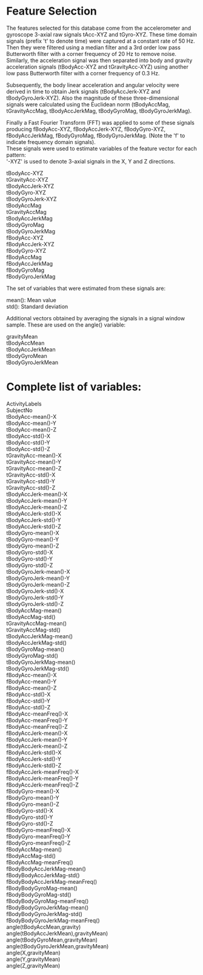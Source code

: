 Feature Selection 
=================

The features selected for this database come from the accelerometer and gyroscope 3-axial raw signals tAcc-XYZ and tGyro-XYZ. These time domain signals (prefix 't' to denote time) were captured at a constant rate of 50 Hz. Then they were filtered using a median filter and a 3rd order low pass Butterworth filter with a corner frequency of 20 Hz to remove noise. Similarly, the acceleration signal was then separated into body and gravity acceleration signals (tBodyAcc-XYZ and tGravityAcc-XYZ) using another low pass Butterworth filter with a corner frequency of 0.3 Hz. <br />

Subsequently, the body linear acceleration and angular velocity were derived in time to obtain Jerk signals (tBodyAccJerk-XYZ and tBodyGyroJerk-XYZ). Also the magnitude of these three-dimensional signals were calculated using the Euclidean norm (tBodyAccMag, tGravityAccMag, tBodyAccJerkMag, tBodyGyroMag, tBodyGyroJerkMag). 

Finally a Fast Fourier Transform (FFT) was applied to some of these signals producing fBodyAcc-XYZ, fBodyAccJerk-XYZ, fBodyGyro-XYZ, fBodyAccJerkMag, fBodyGyroMag, fBodyGyroJerkMag. (Note the 'f' to indicate frequency domain signals). 
<br />
These signals were used to estimate variables of the feature vector for each pattern:  
'-XYZ' is used to denote 3-axial signals in the X, Y and Z directions.

tBodyAcc-XYZ <br />
tGravityAcc-XYZ<br />
tBodyAccJerk-XYZ<br />
tBodyGyro-XYZ<br />
tBodyGyroJerk-XYZ<br />
tBodyAccMag<br />
tGravityAccMag<br />
tBodyAccJerkMag<br />
tBodyGyroMag<br />
tBodyGyroJerkMag<br />
fBodyAcc-XYZ<br />
fBodyAccJerk-XYZ<br />
fBodyGyro-XYZ<br />
fBodyAccMag<br />
fBodyAccJerkMag<br />
fBodyGyroMag<br />
fBodyGyroJerkMag<br />

The set of variables that were estimated from these signals are: 

mean(): Mean value<br />
std(): Standard deviation<br />

Additional vectors obtained by averaging the signals in a signal window sample. These are used on the angle() variable:

gravityMean<br />
tBodyAccMean<br />
tBodyAccJerkMean<br />
tBodyGyroMean<br />
tBodyGyroJerkMean<br />

Complete list of variables:
=================
ActivityLabels<br />
SubjectNo<br />
tBodyAcc-mean()-X<br />
tBodyAcc-mean()-Y<br />
tBodyAcc-mean()-Z<br />
tBodyAcc-std()-X<br />
tBodyAcc-std()-Y<br />
tBodyAcc-std()-Z<br />
tGravityAcc-mean()-X<br />
tGravityAcc-mean()-Y<br />
tGravityAcc-mean()-Z<br />
tGravityAcc-std()-X<br />
tGravityAcc-std()-Y<br />
tGravityAcc-std()-Z<br />
tBodyAccJerk-mean()-X<br />
tBodyAccJerk-mean()-Y<br />
tBodyAccJerk-mean()-Z<br />
tBodyAccJerk-std()-X<br />
tBodyAccJerk-std()-Y<br />
tBodyAccJerk-std()-Z<br />
tBodyGyro-mean()-X<br />
tBodyGyro-mean()-Y<br />
tBodyGyro-mean()-Z<br />
tBodyGyro-std()-X<br />
tBodyGyro-std()-Y<br />
tBodyGyro-std()-Z<br />
tBodyGyroJerk-mean()-X<br />
tBodyGyroJerk-mean()-Y<br />
tBodyGyroJerk-mean()-Z<br />
tBodyGyroJerk-std()-X<br />
tBodyGyroJerk-std()-Y<br />
tBodyGyroJerk-std()-Z<br />
tBodyAccMag-mean()<br />
tBodyAccMag-std()<br />
tGravityAccMag-mean()<br />
tGravityAccMag-std()<br />
tBodyAccJerkMag-mean()<br />
tBodyAccJerkMag-std()<br />
tBodyGyroMag-mean()<br />
tBodyGyroMag-std()<br />
tBodyGyroJerkMag-mean()<br />
tBodyGyroJerkMag-std()<br />
fBodyAcc-mean()-X<br />
fBodyAcc-mean()-Y<br />
fBodyAcc-mean()-Z<br />
fBodyAcc-std()-X<br />
fBodyAcc-std()-Y<br />
fBodyAcc-std()-Z<br />
fBodyAcc-meanFreq()-X<br />
fBodyAcc-meanFreq()-Y<br />
fBodyAcc-meanFreq()-Z<br />
fBodyAccJerk-mean()-X<br />
fBodyAccJerk-mean()-Y<br />
fBodyAccJerk-mean()-Z<br />
fBodyAccJerk-std()-X<br />
fBodyAccJerk-std()-Y<br />
fBodyAccJerk-std()-Z<br />
fBodyAccJerk-meanFreq()-X<br />
fBodyAccJerk-meanFreq()-Y<br />
fBodyAccJerk-meanFreq()-Z<br />
fBodyGyro-mean()-X<br />
fBodyGyro-mean()-Y<br />
fBodyGyro-mean()-Z<br />
fBodyGyro-std()-X<br />
fBodyGyro-std()-Y<br />
fBodyGyro-std()-Z<br />
fBodyGyro-meanFreq()-X<br />
fBodyGyro-meanFreq()-Y<br />
fBodyGyro-meanFreq()-Z<br />
fBodyAccMag-mean()<br />
fBodyAccMag-std()<br />
fBodyAccMag-meanFreq()<br />
fBodyBodyAccJerkMag-mean()<br />
fBodyBodyAccJerkMag-std()<br />
fBodyBodyAccJerkMag-meanFreq()<br />
fBodyBodyGyroMag-mean()<br />
fBodyBodyGyroMag-std()<br />
fBodyBodyGyroMag-meanFreq()<br />
fBodyBodyGyroJerkMag-mean()<br />
fBodyBodyGyroJerkMag-std()<br />
fBodyBodyGyroJerkMag-meanFreq()<br />
angle(tBodyAccMean,gravity)<br />
angle(tBodyAccJerkMean),gravityMean)<br />
angle(tBodyGyroMean,gravityMean)<br />
angle(tBodyGyroJerkMean,gravityMean)<br />
angle(X,gravityMean)<br />
angle(Y,gravityMean)<br />
angle(Z,gravityMean)<br />
